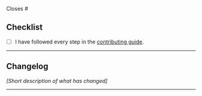 Closes #<issue>

## Checklist

- [ ] I have followed every step in the [contributing guide](https://github.com/pipisso/linaria-shorthands/blob/main/CONTRIBUTING.md).

---

## Changelog

_[Short description of what has changed]_

---
